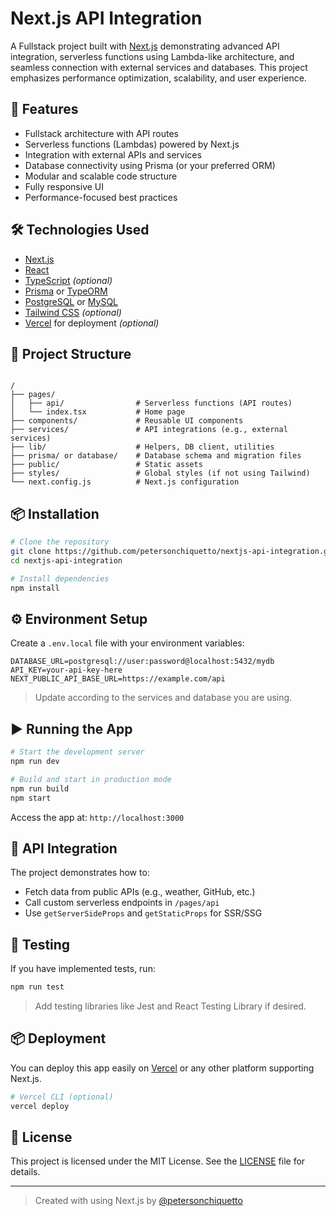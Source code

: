 # Next.js API Integration

A Fullstack project built with [Next.js](https://nextjs.org/) demonstrating advanced API integration, serverless functions using Lambda-like architecture, and seamless connection with external services and databases. This project emphasizes performance optimization, scalability, and user experience.

## 🚀 Features

- Fullstack architecture with API routes
- Serverless functions (Lambdas) powered by Next.js
- Integration with external APIs and services
- Database connectivity using Prisma (or your preferred ORM)
- Modular and scalable code structure
- Fully responsive UI
- Performance-focused best practices

## 🛠️ Technologies Used

- [Next.js](https://nextjs.org/)
- [React](https://reactjs.org/)
- [TypeScript](https://www.typescriptlang.org/) *(optional)*
- [Prisma](https://www.prisma.io/) or [TypeORM](https://typeorm.io/)
- [PostgreSQL](https://www.postgresql.org/) or [MySQL](https://www.mysql.com/)
- [Tailwind CSS](https://tailwindcss.com/) *(optional)*
- [Vercel](https://vercel.com/) for deployment *(optional)*

## 📁 Project Structure

```

/
├── pages/
│   ├── api/                # Serverless functions (API routes)
│   └── index.tsx           # Home page
├── components/             # Reusable UI components
├── services/               # API integrations (e.g., external services)
├── lib/                    # Helpers, DB client, utilities
├── prisma/ or database/    # Database schema and migration files
├── public/                 # Static assets
├── styles/                 # Global styles (if not using Tailwind)
└── next.config.js          # Next.js configuration

````

## 📦 Installation

```bash
# Clone the repository
git clone https://github.com/petersonchiquetto/nextjs-api-integration.git
cd nextjs-api-integration

# Install dependencies
npm install
````

## ⚙️ Environment Setup

Create a `.env.local` file with your environment variables:

```env
DATABASE_URL=postgresql://user:password@localhost:5432/mydb
API_KEY=your-api-key-here
NEXT_PUBLIC_API_BASE_URL=https://example.com/api
```

> Update according to the services and database you are using.

## ▶️ Running the App

```bash
# Start the development server
npm run dev

# Build and start in production mode
npm run build
npm start
```

Access the app at: `http://localhost:3000`

## 📡 API Integration

The project demonstrates how to:

* Fetch data from public APIs (e.g., weather, GitHub, etc.)
* Call custom serverless endpoints in `/pages/api`
* Use `getServerSideProps` and `getStaticProps` for SSR/SSG

## 🧪 Testing

If you have implemented tests, run:

```bash
npm run test
```

> Add testing libraries like Jest and React Testing Library if desired.

## 📦 Deployment

You can deploy this app easily on [Vercel](https://vercel.com/) or any other platform supporting Next.js.

```bash
# Vercel CLI (optional)
vercel deploy
```

## 📄 License

This project is licensed under the MIT License. See the [LICENSE](LICENSE) file for details.

---

> Created with using Next.js by [@petersonchiquetto](https://github.com/petersonchiquetto)
